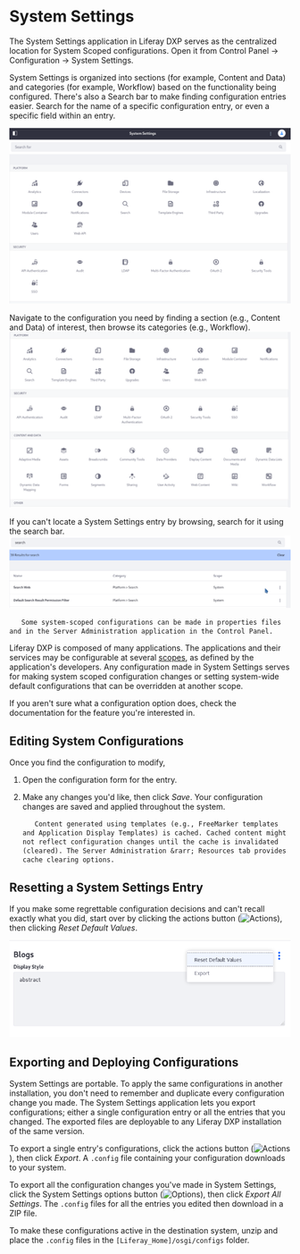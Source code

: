 # System Settings

The System Settings application in Liferay DXP serves as the centralized location for System Scoped configurations. Open it from Control Panel &rarr; Configuration &rarr; System Settings.

System Settings is organized into sections (for example, Content and Data) and categories (for example, Workflow) based on the functionality being configured. There's also a Search bar to make finding configuration entries easier. Search for the name of a specific configuration entry, or even a specific field within an entry.

![System Settings is chock full of configuration entries.](./system-settings/images/01.png)

Navigate to the configuration you need by finding a section (e.g., Content and Data) of interest, then browse its categories (e.g., Workflow).
![System Settings entries are organized by section (e.g., Content and Data) and category (e.g., Assets).](./system-settings/images/02.png)

If you can't locate a System Settings entry by browsing, search for it using the search bar.
![You can search for System Settings entries.](./system-settings/images/03.png)

```note::
   Some system-scoped configurations can be made in properties files and in the Server Administration application in the Control Panel.
```

Liferay DXP is composed of many applications. The applications and their services may be configurable at several [scopes](./system-settings-configuration-scope.md), as defined by the application's developers. Any configuration made in System Settings serves for making system scoped configuration changes or setting system-wide default configurations that can be overridden at another scope.

If you aren't sure what a configuration option does, check the documentation for the feature you're interested in. 

## Editing System Configurations

Once you find the configuration to modify,

1. Open the configuration form for the entry.

1. Make any changes you'd like, then click *Save*. Your configuration changes are saved and applied throughout the system. 

    ```important::
       Content generated using templates (e.g., FreeMarker templates and Application Display Templates) is cached. Cached content might not reflect configuration changes until the cache is invalidated (cleared). The Server Administration &rarr; Resources tab provides cache clearing options.
    ```

## Resetting a System Settings Entry

If you make some regrettable configuration decisions and can't recall exactly what you did, start over by clicking the actions button (![Actions](../../images/icon-actions.png)), then clicking *Reset Default Values*. 

![After saving changes to a configuration, the actions Reset Default Values and Export are made available.](./system-settings/images/04.png)

## Exporting and Deploying Configurations

System Settings are portable. To apply the same configurations in another installation, you don't need to remember and duplicate every configuration change you made. The System Settings application lets you export configurations; either a single configuration entry or all the entries that you changed. The exported files are deployable to any Liferay DXP installation of the same version.

To export a single entry's configurations, click the actions button (![Actions](../../images/icon-actions.png)), then click *Export*. A `.config` file containing your configuration downloads to your system.

To export all the configuration changes you've made in System Settings, click the System Settings options button (![Options](../../images/icon-options.png)), then click *Export All Settings*. The `.config` files for all the entries you edited then download in a ZIP file. 

To make these configurations active in the destination system, unzip and place the `.config` files in the `[Liferay_Home]/osgi/configs` folder. 
